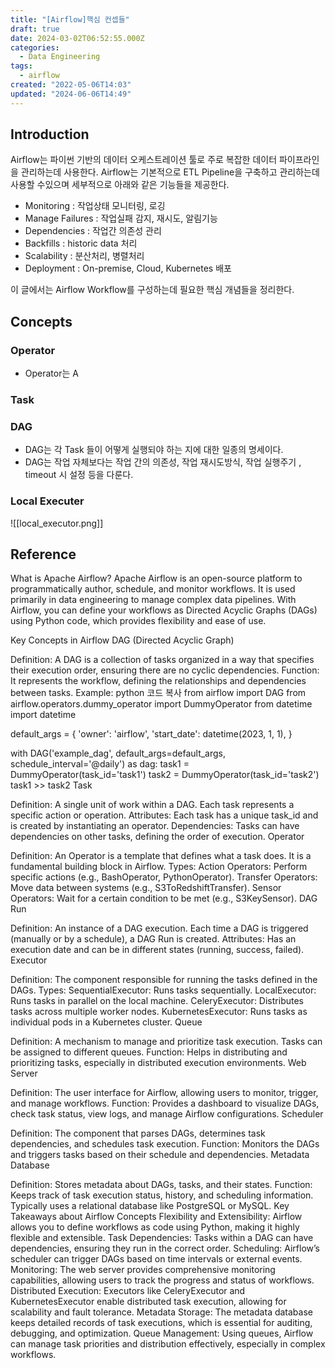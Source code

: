 ```yaml
---
title: "[Airflow]핵심 컨셉들"
draft: true
date: 2024-03-02T06:52:55.000Z
categories:
  - Data Engineering
tags:
  - airflow
created: "2022-05-06T14:03"
updated: "2024-06-06T14:49"
---
```


<!--

이미지 넣는법

![](images/02_de/이미지경로.png)

-->

## Introduction

Airflow는 파이썬 기반의 데이터 오케스트레이션 툴로 주로 복잡한 데이터 파이프라인을 관리하는데 사용한다.
Airflow는 기본적으로 ETL Pipeline을 구축하고 관리하는데 사용할 수있으며 세부적으로 아래와 같은 기능들을 제공한다.

- Monitoring : 작업상태 모니터링, 로깅
- Manage Failures : 작업실패 감지, 재시도, 알림기능
- Dependencies : 작업간 의존성 관리
- Backfills : historic data 처리
- Scalability : 분산처리, 병렬처리
- Deployment : On-premise, Cloud, Kubernetes 배포

이 글에서는 Airflow Workflow를 구성하는데 필요한 핵심 개념들을 정리한다.

## Concepts

### Operator

- Operator는 A

### Task

### DAG

- DAG는 각 Task 들이 어떻게 실행되야 하는 지에 대한 일종의 명세이다.
- DAG는 작업 자체보다는 작업 간의 의존성, 작업 재시도방식, 작업 실행주기 , timeout 시 설정 등을 다룬다.

### Local Executer

![[local_executor.png]]

## Reference

What is Apache Airflow?
Apache Airflow is an open-source platform to programmatically author, schedule, and monitor workflows. It is used primarily in data engineering to manage complex data pipelines. With Airflow, you can define your workflows as Directed Acyclic Graphs (DAGs) using Python code, which provides flexibility and ease of use.

Key Concepts in Airflow
DAG (Directed Acyclic Graph)

Definition: A DAG is a collection of tasks organized in a way that specifies their execution order, ensuring there are no cyclic dependencies.
Function: It represents the workflow, defining the relationships and dependencies between tasks.
Example:
python
코드 복사
from airflow import DAG
from airflow.operators.dummy_operator import DummyOperator
from datetime import datetime

default_args = {
'owner': 'airflow',
'start_date': datetime(2023, 1, 1),
}

with DAG('example_dag', default_args=default_args, schedule_interval='@daily') as dag:
task1 = DummyOperator(task_id='task1')
task2 = DummyOperator(task_id='task2')
task1 >> task2
Task

Definition: A single unit of work within a DAG. Each task represents a specific action or operation.
Attributes: Each task has a unique task_id and is created by instantiating an operator.
Dependencies: Tasks can have dependencies on other tasks, defining the order of execution.
Operator

Definition: An Operator is a template that defines what a task does. It is a fundamental building block in Airflow.
Types:
Action Operators: Perform specific actions (e.g., BashOperator, PythonOperator).
Transfer Operators: Move data between systems (e.g., S3ToRedshiftTransfer).
Sensor Operators: Wait for a certain condition to be met (e.g., S3KeySensor).
DAG Run

Definition: An instance of a DAG execution. Each time a DAG is triggered (manually or by a schedule), a DAG Run is created.
Attributes: Has an execution date and can be in different states (running, success, failed).
Executor

Definition: The component responsible for running the tasks defined in the DAGs.
Types:
SequentialExecutor: Runs tasks sequentially.
LocalExecutor: Runs tasks in parallel on the local machine.
CeleryExecutor: Distributes tasks across multiple worker nodes.
KubernetesExecutor: Runs tasks as individual pods in a Kubernetes cluster.
Queue

Definition: A mechanism to manage and prioritize task execution. Tasks can be assigned to different queues.
Function: Helps in distributing and prioritizing tasks, especially in distributed execution environments.
Web Server

Definition: The user interface for Airflow, allowing users to monitor, trigger, and manage workflows.
Function: Provides a dashboard to visualize DAGs, check task status, view logs, and manage Airflow configurations.
Scheduler

Definition: The component that parses DAGs, determines task dependencies, and schedules task execution.
Function: Monitors the DAGs and triggers tasks based on their schedule and dependencies.
Metadata Database

Definition: Stores metadata about DAGs, tasks, and their states.
Function: Keeps track of task execution status, history, and scheduling information. Typically uses a relational database like PostgreSQL or MySQL.
Key Takeaways about Airflow Concepts
Flexibility and Extensibility: Airflow allows you to define workflows as code using Python, making it highly flexible and extensible.
Task Dependencies: Tasks within a DAG can have dependencies, ensuring they run in the correct order.
Scheduling: Airflow’s scheduler can trigger DAGs based on time intervals or external events.
Monitoring: The web server provides comprehensive monitoring capabilities, allowing users to track the progress and status of workflows.
Distributed Execution: Executors like CeleryExecutor and KubernetesExecutor enable distributed task execution, allowing for scalability and fault tolerance.
Metadata Storage: The metadata database keeps detailed records of task executions, which is essential for auditing, debugging, and optimization.
Queue Management: Using queues, Airflow can manage task priorities and distribution effectively, especially in complex workflows.
